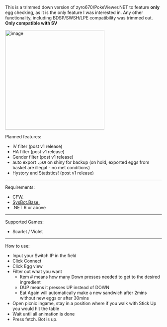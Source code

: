 This is a trimmed down version of zyro670/PokeViewer.NET to feature **only** egg checking, as it is the only feature I was interested in. Any other functionality, including BDSP/SWSH/LPE compatibility was trimmed out. **Only compatible with SV**

<img width="319" alt="image" src="https://user-images.githubusercontent.com/15164001/215330433-b6b1c0bc-9ad2-4a75-bbde-7396f1f12db8.png">

Planned features:
* IV filter (post v1 release)
* HA filter (post v1 release)
* Gender filter (post v1 release)
* auto export `.pk9` on shiny for backup (on hold, exported eggs from basket are illegal - no met conditions)
* Hystory and Statistics! (post v1 release)

-----

Requirements:
- CFW.
- [SysBot.Base.](https://github.com/Koi-3088/sys-usb-botbase)
- .NET 6 or above

-----

Supported Games:
- Scarlet / Violet

-----

How to use:
- Input your Switch IP in the field
- Click Connect
- Click Egg view
- Filter out what you want
    - Item # means how many Down presses needed to get to the desired ingredient
    - DUP means it presses UP instead of DOWN
    - Eat Again will automatically make a new sandwich after 2mins without new eggs or after 30mins
- Open picnic ingame, stay in a position where if you walk with Stick Up you would hit the table
- Wait until all animation is done
- Press fetch. Bot is up.
